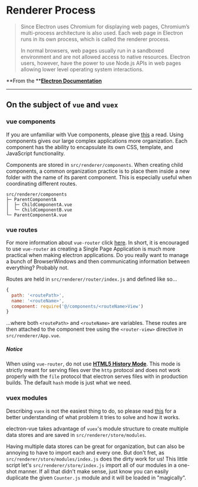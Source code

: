# Renderer Process

> Since Electron uses Chromium for displaying web pages, Chromium’s multi-process architecture is also used. Each web page in Electron runs in its own process, which is called the renderer process.
>
> In normal browsers, web pages usually run in a sandboxed environment and are not allowed access to native resources. Electron users, however, have the power to use Node.js APIs in web pages allowing lower level operating system interactions.

**From the **[**Electron Documentation**](http://electron.atom.io/docs/tutorial/quick-start/#renderer-process)

---

## On the subject of `vue` and `vuex`

### vue components

If you are unfamiliar with Vue components, please give [this](http://vuejs.org/v2/guide/single-file-components.html) a read. Using components gives our large complex applications more organization. Each component has the ability to encapsulate its own CSS, template, and JavaScript functionality.

Components are stored in `src/renderer/components`. When creating child components, a common organization practice is to place them inside a new folder with the name of its parent component. This is especially useful when coordinating different routes.

```
src/renderer/components
├─ ParentComponentA
│  ├─ ChildComponentA.vue
│  └─ ChildComponentB.vue
└─ ParentComponentA.vue
```

### vue routes

For more information about `vue-router` click [here](https://github.com/vuejs/vue-router). In short, it is encouraged to use `vue-router` as creating a Single Page Application is much more practical when making electron applications. Do you really want to manage a bunch of BrowserWindows and then communicating information between everything? Probably not.

Routes are held in `src/renderer/router/index.js` and defined like so...

```js
{
  path: '<routePath>',
  name: '<routeName>',
  component: require('@/components/<routeName>View')
}
```

...where both `<routePath>` and `<routeName>` are variables. These routes are then attached to the component tree using the `<router-view>` directive in `src/renderer/App.vue`.

##### Notice

When using `vue-router`, do not use [**HTML5 History Mode**](http://router.vuejs.org/en/essentials/history-mode.html). This mode is strictly meant for serving files over the `http` protocol and does not work properly with the `file` protocol that electron serves files with in production builds. The default `hash` mode is just what we need.

### vuex modules

Describing `vuex` is not the easiest thing to do, so please read [this](http://vuex.vuejs.org/en/intro.html) for a better understanding of what problem it tries to solve and how it works.

electron-vue takes advantage of `vuex`'s module structure to create multiple data stores and are saved in `src/renderer/store/modules`.

Having multiple data stores can be great for organization, but can also be annoying to have to import each and every one. But don't fret, as `src/renderer/store/modules/index.js` does the dirty work for us! This little script let's `src/renderer/store/index.js` import all of our modules in a one-shot manner. If all that didn't make sense, just know you can easily duplicate the given `Counter.js` module and it will be loaded in "magically".

